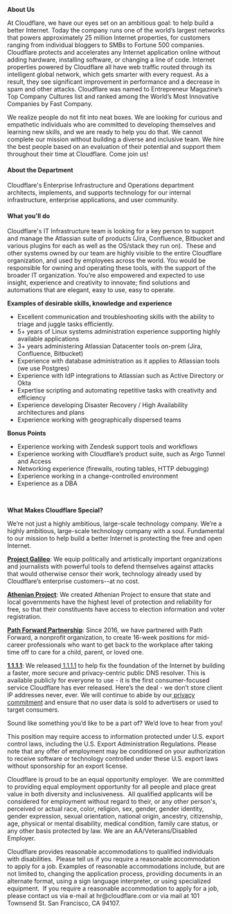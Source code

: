<div class="content-intro">
	<div><strong>About Us</strong></div>
	<div>
		<p><span style="font-weight: 400;">At Cloudflare, we have our eyes set on an ambitious goal: to help build a better Internet. Today the company runs one of the world’s largest networks that powers approximately 25 million Internet properties, for customers ranging from individual bloggers to SMBs to Fortune 500 companies. Cloudflare protects and accelerates any Internet application online without adding hardware, installing software, or changing a line of code. Internet properties powered by Cloudflare all have web traffic routed through its intelligent global network, which gets smarter with every request. As a result, they see significant improvement in performance and a decrease in spam and other attacks. Cloudflare was named to Entrepreneur Magazine’s Top Company Cultures list and ranked among the World’s Most Innovative Companies by Fast Company.</span><span style="font-weight: 400;">&nbsp;</span></p>
		<p><span style="font-weight: 400;">We realize people do not fit into neat boxes. We are looking for curious and empathetic individuals who are committed to developing themselves and learning new skills, and we are ready to help you do that. We cannot complete our mission without building a diverse and inclusive team. We hire the best people based on an evaluation of their potential and support them throughout their time at Cloudflare. Come join us!&nbsp;</span></p>
	</div>
</div>
<h4>About the Department</h4>
<p>Cloudflare's Enterprise Infrastructure and Operations department architects, implements, and supports technology for our internal infrastructure, enterprise applications, and user community.</p>
<h4>What you'll do</h4>
<p><span style="font-weight: 400;">Cloudflare's IT Infrastructure team is looking for a key person to support and manage the Atlassian suite of products (Jira, Confluence, Bitbucket and various plugins for each as well as the OS/stack they run on).&nbsp; These and other systems owned by our team are highly visible to the entire Cloudflare organization, and used by employees across the world. You would be responsible for owning and operating these tools, with the support of the broader IT organization. You’re also empowered and expected to use insight, experience and creativity to innovate; find solutions and automations that are elegant, easy to use, easy to operate.</span></p>
<p><strong>Examples of desirable skills, knowledge and experience</strong></p>
<ul>
	<li style="font-weight: 400;"><span style="font-weight: 400;">Excellent communication and troubleshooting skills with the ability to triage and juggle tasks efficiently.</span></li>
	<li style="font-weight: 400;"><span style="font-weight: 400;">5+ years of Linux systems administration experience supporting highly available applications</span></li>
	<li style="font-weight: 400;"><span style="font-weight: 400;">3+ years administering Atlassian Datacenter tools on-prem (Jira, Confluence, Bitbucket)</span></li>
	<li style="font-weight: 400;"><span style="font-weight: 400;">Experience with database administration as it applies to Atlassian tools (we use Postgres)</span></li>
	<li style="font-weight: 400;"><span style="font-weight: 400;">Experience with IdP integrations to Atlassian such as Active Directory or Okta</span></li>
	<li style="font-weight: 400;"><span style="font-weight: 400;">Expertise scripting and automating repetitive tasks with creativity and efficiency</span></li>
	<li style="font-weight: 400;"><span style="font-weight: 400;">Experience developing Disaster Recovery / High Availability architectures and plans</span></li>
	<li style="font-weight: 400;"><span style="font-weight: 400;">Experience working with geographically dispersed teams</span></li>
</ul>
<p><strong>Bonus Points</strong></p>
<ul>
	<li style="font-weight: 400;"><span style="font-weight: 400;">Experience working with Zendesk support tools and workflows</span></li>
	<li style="font-weight: 400;"><span style="font-weight: 400;">Experience working with Cloudflare’s product suite, such as Argo Tunnel and Access</span></li>
	<li style="font-weight: 400;"><span style="font-weight: 400;">Networking experience (firewalls, routing tables, HTTP debugging)</span></li>
	<li style="font-weight: 400;"><span style="font-weight: 400;">Experience working in a change-controlled environment&nbsp;</span></li>
	<li style="font-weight: 400;"><span style="font-weight: 400;">Experience as a DBA</span></li>
</ul>
<p>&nbsp;</p>
<div class="content-conclusion">
	<p><strong>What Makes Cloudflare Special?</strong></p>
	<p><span style="font-weight: 400;">We’re not just a highly ambitious, large-scale technology company. We’re a highly ambitious, large-scale technology company with a soul. Fundamental to our mission to help build a better Internet is protecting the free and open Internet.</span></p>
	<p><a href="https://blog.cloudflare.com/protecting-free-expression-online/"><strong>Project Galileo</strong></a><span style="font-weight: 400;">: We equip politically and artistically important organizations and journalists with powerful tools to defend themselves against attacks that would otherwise censor their work, technology already used by Cloudflare’s enterprise customers--at no cost.</span></p>
	<p><strong><a href="https://www.cloudflare.com/athenian/">Athenian Project</a></strong><span style="font-weight: 400;">: We created Athenian Project to ensure that state and local governments have the highest level of protection and reliability for free, so that their constituents have access to election information and voter registration.</span></p>
	<p><a href="https://blog.cloudflare.com/tag/path-forward/"><strong>Path Forward Partnership</strong></a><span style="font-weight: 400;">: Since 2016, we have partnered with Path Forward, a nonprofit organization, to create 16-week positions for mid-career professionals who want to get back to the workplace after taking time off to care for a child, parent, or loved one.</span></p>
	<p><a href="https://1.1.1.1/"><strong>1.1.1.1</strong></a><span style="font-weight: 400;">: We released</span><a href="https://1.1.1.1/"> <span style="font-weight: 400;">1.1.1.1</span></a><span style="font-weight: 400;"> to help fix the foundation of the Internet by building a faster, more secure and privacy-centric public DNS resolver. This is available publicly for everyone to use - it is the first consumer-focused service Cloudflare has ever released. Here’s the deal - we don’t store client IP addresses never, ever. We will continue to abide by our</span><a href="https://developers.cloudflare.com/1.1.1.1/privacy/public-dns-resolver"> privacy commitment</a><span style="font-weight: 400;"> and ensure that no user data is sold to advertisers or used to target consumers.</span></p>
	<p><span style="font-weight: 400;">Sound like something you’d like to be a part of? We’d love to hear from you!</span></p>
	<p><span style="font-weight: 400;">This position may require access to information protected under U.S. export control laws, including the U.S. Export Administration Regulations. Please note that any offer of employment may be conditioned on your authorization to receive software or technology controlled under these U.S. export laws without sponsorship for an export license.</span></p>
	<p><span style="font-weight: 400;">Cloudflare is proud to be an equal opportunity employer. &nbsp;We are committed to providing equal employment opportunity for all people and place great value in both diversity and inclusiveness. &nbsp;All qualified applicants will be considered for employment without regard to their, or any other person's, perceived or actual</span> <span style="font-weight: 400;">race, color, religion, sex, gender, gender identity, gender expression, sexual orientation, national origin, ancestry, citizenship, age, physical or mental disability, medical condition, family care status, or any other basis protected by law. </span><span style="font-weight: 400;">We are an AA/Veterans/Disabled Employer.</span></p>
	<p><span style="font-weight: 400;">Cloudflare provides reasonable accommodations to qualified individuals with disabilities. &nbsp;Please tell us if you require a reasonable accommodation to apply for a job. Examples of reasonable accommodations include, but are not limited to, changing the application process, providing documents in an alternate format, using a sign language interpreter, or using specialized equipment. &nbsp;If you require a reasonable accommodation to apply for a job, please contact us via e-mail at </span><span style="font-weight: 400;">hr@cloudflare.com</span><span style="font-weight: 400;"> or via mail at 101 Townsend St. San Francisco, CA 94107.</span></p>
</div>